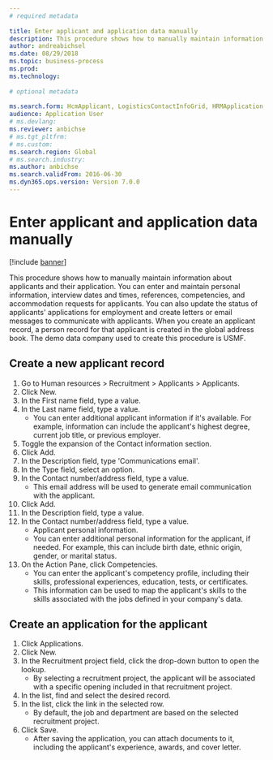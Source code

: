 ```yaml
--- 
# required metadata 
 
title: Enter applicant and application data manually
description: This procedure shows how to manually maintain information about applicants and their application. 
author: andreabichsel
ms.date: 08/29/2018
ms.topic: business-process 
ms.prod:  
ms.technology:  
 
# optional metadata 
 
ms.search.form: HcmApplicant, LogisticsContactInfoGrid, HRMApplication,  DirPartyTable   
audience: Application User 
# ms.devlang:  
ms.reviewer: anbichse
# ms.tgt_pltfrm:  
# ms.custom:  
ms.search.region: Global
# ms.search.industry: 
ms.author: anbichse
ms.search.validFrom: 2016-06-30 
ms.dyn365.ops.version: Version 7.0.0 
---
```

# Enter applicant and application data manually

[!include [banner](../../includes/banner.md)]

This procedure shows how to manually maintain information about applicants and their application.   You can enter and maintain personal information, interview dates and times, references, competencies, and accommodation requests for applicants. You can also update the status of applicants' applications for employment and create letters or email messages to communicate with applicants. When you create an applicant record, a person record for that applicant is created in the global address book.       The demo data company used to create this procedure is USMF.


## Create a new applicant record
1. Go to Human resources > Recruitment > Applicants > Applicants.
2. Click New.
3. In the First name field, type a value.
4. In the Last name field, type a value.
    * You can enter additional applicant information if it's available. For example, information can include the applicant's highest degree, current job title, or previous employer.  
5. Toggle the expansion of the Contact information section.
6. Click Add.
7. In the Description field, type 'Communications email'.
8. In the Type field, select an option.
9. In the Contact number/address field, type a value.
    * This email address will be used to generate email communication with the applicant.  
10. Click Add.
11. In the Description field, type a value.
12. In the Contact number/address field, type a value.
    * Applicant personal information.  
    * You can enter additional personal information for the applicant, if needed. For example, this can include birth date, ethnic origin, gender, or marital status.  
13. On the Action Pane, click Competencies.
    * You can enter the applicant's competency profile, including their skills, professional experiences, education, tests, or certificates.  
    * This information can be used to map the applicant's skills to the skills associated with the jobs defined in your company's data.   

## Create an application for the applicant
1. Click Applications.
2. Click New.
3. In the Recruitment project field, click the drop-down button to open the lookup.
    * By selecting a recruitment project, the applicant will be associated with a specific opening included in that recruitment project.  
4. In the list, find and select the desired record.
5. In the list, click the link in the selected row.
    * By default, the job and department are based on the selected recruitment project.  
6. Click Save.
    * After saving the application, you can attach documents to it, including the applicant's experience, awards, and cover letter.  



<!---
title: Bewerber- und Anwendungsdaten manuell eingeben
description: Im folgenden Verfahren, wird dargestellt, wie Sie Informationen über Bewerber und deren Bewerbung manuell verwalten.
author: andreabichsel
manager: AnnBe
ms.date: 08/29/2018
ms.topic: business-process
ms.prod: ''
ms.service: dynamics-ax-applications
ms.technology: ''
ms.search.form: HcmApplicant, LogisticsContactInfoGrid, HRMApplication,  DirPartyTable
audience: Application User
ms.reviewer: anbichse
ms.search.region: Global
ms.author: anbichse
ms.search.validFrom: 2016-06-30
ms.dyn365.ops.version: Version 7.0.0
ms.openlocfilehash: 2ea39e86ace40cd8e3ad2733b7f7f7a873a963e7
ms.sourcegitcommit: f5e31c34640add6d40308ac1365cc0ee60e60e24
ms.translationtype: HT
ms.contentlocale: 
ms.lasthandoff: 12/08/2020
ms.locfileid: "4693039"
---
# <a name="enter-applicant-and-application-data-manually"></a>Bewerber- und Anwendungsdaten manuell eingeben

[!include [banner](../../includes/banner.md)]

Im folgenden Verfahren, wird dargestellt, wie Sie Informationen über Bewerber und deren Bewerbung manuell verwalten.   Sie können die persönlichen Daten, Befragungsdatumsangaben und -zeiten, Referenzen, Kompetenzen und Anpassungsersuchen für Bewerber eingeben und verwalten. Sie können außerdem den Status der Bewerbungen der Bewerber aktualisieren und auch Briefe oder E-Mail-Nachrichten für die Kommunikation mit Bewerbern erstellen. Wenn Sie einen Bewerberdatensatz erstellen, wird ein Personendatensatz für diesen Bewerber im globalen Adressbuch erstellt.       Das Demodatenunternehmen, das verwendet wird, um diese Prozedur zu erstellen, ist USMF.


## <a name="create-a-new-applicant-record"></a>Neuen Bewerberdatensatz erstellen
1. Wechseln Sie zu "Personalverwaltung" > "Personalbeschaffung" > "Bewerber" > "Bewerber".
2. Klicken Sie auf "Neu".
3. Geben Sie im Feld "Vorname" einen Wert ein.
4. Geben Sie im Feld "Nachname" einen Wert ein.
    * Sie können zusätzliche Bewerberinformationen eingeben, sofern solche vorhanden sind. So können Informationen zum höchsten Abschluss des Bewerbers, den Titel der aktuellen Position oder den früheren Arbeitgeber angeben.  
5. Schalten Sie die Erweiterung des Abschnitts "Kontaktinformationen" ein/aus.
6. Klicken Sie auf Hinzufügen.
7. Geben Sie im Feld "Beschreibung" "E-Mail-Kommunikation" ein.
8. Wählen Sie im Feld "Typ" eine Option aus.
9. Geben Sie im Feld "Kontaktnummer/-adresse" einen Wert ein.
    * Diese E-Mail-Adresse wird verwendet, um E-Mail-Kommunikation mit dem Bewerber zu generieren.  
10. Klicken Sie auf Hinzufügen.
11. Geben Sie im Feld "Beschreibung" einen Wert ein.
12. Geben Sie im Feld "Kontaktnummer/-adresse" einen Wert ein.
    * Persönliche Daten des Bewerbers.  
    * Sie können nach Bedarf zusätzliche persönliche Informationen für den Bewerber eingeben. Dies kann beispielsweise Geburtsdatum, Nationalität, Geschlecht oder Familienstand umfassen.  
13. Klicken Sie im Aktivitätsbereich auf "Kompetenzen".
    * Sie können das Kompetenzprofil des Bewerbers eingeben, einschließlich dessen Qualifikationen, Berufserfahrungen, Ausbildung, Tests oder Bescheinigungen.  
    * Diese Informationen können verwendet werden, um die Qualifikationen des Bewerbers den Fähigkeiten zuzuordnen, die mit den Einzelvorgängen verknüpft sind, die in den Ihren Daten des Unternehmens definiert werden.   

## <a name="create-an-application-for-the-applicant"></a>Erstellen Sie eine Bewerbung für einen Bewerber.
1. Klicken Sie auf "Bewerbungen".
2. Klicken Sie auf "Neu".
3. Klicken Sie im Feld "Personalbeschaffungsprojekt" auf die Dropdown-Schaltfläche, um die Suche zu öffnen.
    * Wenn Sie ein Personalbeschaffungsprojekt auswählen, wird der Bewerber einer bestimmten Eröffnung zugeordnet, die in diesem Personalbeschaffungsprojekt enthalten ist.  
4. Suchen Sie in der Liste den gewünschten Datensatz, und wählen Sie ihn aus.
5. Klicken Sie in der Liste auf den Link in der ausgewählten Zeile.
    * Standardmäßig basieren der Einzelvorgang und die Abteilung auf dem ausgewählten Personalbeschaffungsprojekt.  
6. Klicken Sie auf "Speichern".
    * Nachdem Sie die Bewerbung gespeichert haben, können Sie Dokumente anfügen, einschließlich Dokumente zur Erfahrung des Bewerbers, zu Auszeichnungen und das Anschreiben.  

--->